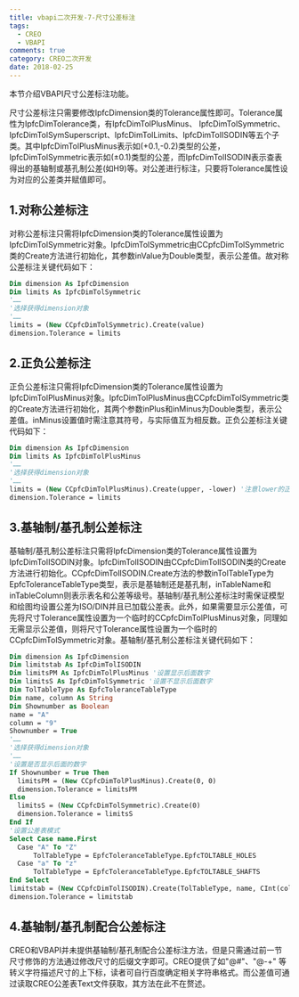 ```yaml
---
title: vbapi二次开发-7-尺寸公差标注
tags:
  - CREO
  - VBAPI
comments: true
category: CREO二次开发
date: 2018-02-25
---
```


本节介绍VBAPI尺寸公差标注功能。

尺寸公差标注只需要修改IpfcDimension类的Tolerance属性即可。Tolerance属性为IpfcDimTolerance类，有IpfcDimTolPlusMinus、 IpfcDimTolSymmetric、IpfcDimTolSymSuperscript、IpfcDimTolLimits、IpfcDimTolISODIN等五个子类。其中IpfcDimTolPlusMinus表示如(+0.1,-0.2)类型的公差，IpfcDimTolSymmetric表示如(±0.1)类型的公差，而IpfcDimTolISODIN表示查表得出的基轴制或基孔制公差(如H9)等。对公差进行标注，只要将Tolerance属性设为对应的公差类并赋值即可。

## 1.对称公差标注

对称公差标注只需将IpfcDimension类的Tolerance属性设置为IpfcDimTolSymmetric对象。IpfcDimTolSymmetric由CCpfcDimTolSymmetric类的Create方法进行初始化，其参数inValue为Double类型，表示公差值。故对称公差标注关键代码如下：

```vb
Dim dimension As IpfcDimension
Dim limits As IpfcDimTolSymmetric
'……
'选择获得dimension对象
'……
limits = (New CCpfcDimTolSymmetric).Create(value)
dimension.Tolerance = limits
```

## 2.正负公差标注

正负公差标注只需将IpfcDimension类的Tolerance属性设置为IpfcDimTolPlusMinus对象。IpfcDimTolPlusMinus由CCpfcDimTolSymmetric类的Create方法进行初始化，其两个参数inPlus和inMinus为Double类型，表示公差值。inMinus设置值时需注意其符号，与实际值互为相反数。正负公差标注关键代码如下：

```vb
Dim dimension As IpfcDimension
Dim limits As IpfcDimTolPlusMinus
'……
'选择获得dimension对象
'……
limits = (New CCpfcDimTolPlusMinus).Create(upper, -lower) '注意lower的正负号
dimension.Tolerance = limits
```

## 3.基轴制/基孔制公差标注

基轴制/基孔制公差标注只需将IpfcDimension类的Tolerance属性设置为IpfcDimTolISODIN对象。IpfcDimTolISODIN由CCpfcDimTolISODIN类的Create方法进行初始化。CCpfcDimTolISODIN.Create方法的参数inTolTableType为EpfcToleranceTableType类型，表示是基轴制还是基孔制，inTableName和inTableColumn则表示表名和公差等级号。基轴制/基孔制公差标注时需保证模型和绘图均设置公差为ISO/DIN并且已加载公差表。此外，如果需要显示公差值，可先将尺寸Tolerance属性设置为一个临时的CCpfcDimTolPlusMinus对象，同理如无需显示公差值，则将尺寸Tolerance属性设置为一个临时的CCpfcDimTolSymmetric对象。基轴制/基孔制公差标注关键代码如下：

```vb
Dim dimension As IpfcDimension
Dim limitstab As IpfcDimTolISODIN
Dim limitsPM As IpfcDimTolPlusMinus '设置显示后面数字
Dim limitsS As IpfcDimTolSymmetric '设置不显示后面数字
Dim TolTableType As EpfcToleranceTableType
Dim name, column As String
Dim Shownumber as Boolean
name = "A"
column = "9"
Shownumber = True
'……
'选择获得dimension对象
'……
'设置是否显示后面的数字
If Shownumber = True Then
  limitsPM = (New CCpfcDimTolPlusMinus).Create(0, 0)
  dimension.Tolerance = limitsPM
Else
  limitsS = (New CCpfcDimTolSymmetric).Create(0)
  dimension.Tolerance = limitsS
End If
'设置公差表模式
Select Case name.First
  Case "A" To "Z"
      TolTableType = EpfcToleranceTableType.EpfcTOLTABLE_HOLES
  Case "a" To "z"
      TolTableType = EpfcToleranceTableType.EpfcTOLTABLE_SHAFTS
End Select
limitstab = (New CCpfcDimTolISODIN).Create(TolTableType, name, CInt(column))
dimension.Tolerance = limitstab
```

## 4.基轴制/基孔制配合公差标注

CREO和VBAPI并未提供基轴制/基孔制配合公差标注方法，但是只需通过前一节尺寸修饰的方法通过修改尺寸的后缀文字即可。CREO提供了如"@#"、"@-+" 等转义字符描述尺寸的上下标，读者可自行百度确定相关字符串格式。而公差值可通过读取CREO公差表Text文件获取，其方法在此不在赘述。